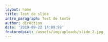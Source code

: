```yaml
---
layout: home
title: Test de slide
intro_paragraph: Test de texte
author: direction
date: '2019-09-22 14:09:98'
featuredpict: /assets/img/uploads/slide_2.jpg
---
```


